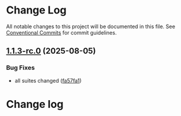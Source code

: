 # Change Log

All notable changes to this project will be documented in this file.
See [Conventional Commits](https://conventionalcommits.org) for commit guidelines.

## [1.1.3-rc.0](https://github.com/zerobias-org/suite/compare/@zerobias-org/suite-disa-stig@1.1.2...@zerobias-org/suite-disa-stig@1.1.3-rc.0) (2025-08-05)


### Bug Fixes

* all suites changed ([fa57fa1](https://github.com/zerobias-org/suite/commit/fa57fa1af7628003297df46b2d7740fe95bd2666))





# Change log
